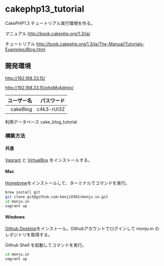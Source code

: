 # cakephp13_tutorial #

CakePHP1.3 チュートリアル実行環境を作る。

マニュアル
http://book.cakephp.org/1.3/ja/

チュートリアル
http://book.cakephp.org/1.3/ja/The-Manual/Tutorials-Examples/Blog.html

## 開発環境 ##

http://192.168.33.15/

http://192.168.33.15/phpMyAdmin/

|ユーザー名  |パスワード  |
|-------:|---------:|
|cakeBlog|c4k3-rUl3Z|

利用データベース
cake_blog_tutorial


### 構築方法 ###

#### 共通 ####

[Vagrant](https://www.vagrantup.com/) と [VirtualBox](https://www.virtualbox.org/) をインストールする。

#### Mac ####

[Homebrew](http://brew.sh/index_ja.html)をインストールして、ターミナルでコマンドを実行。

```bash
brew install git
git clone git@github.com:kenji0302/monju.in.git
cd monju.in
vagrant up
```

#### Windows ####

[Github Desktop](https://desktop.github.com/)をインストール。Githubアカウントでログインして monju.in のレポジトリを取得する。

Github Shell を起動してコマンドを実行。

```bash
cd monju.in
vagrant up
```
